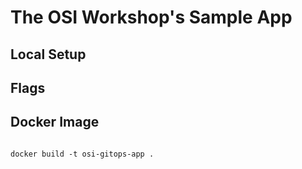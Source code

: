 # The OSI Workshop's Sample App

## Local Setup

## Flags

## Docker Image
```

docker build -t osi-gitops-app .

```